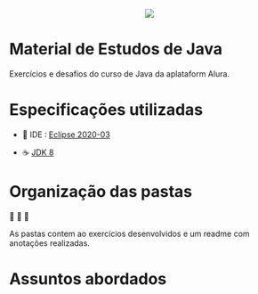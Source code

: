 <p align="center">
   <img src="https://miro.medium.com/max/2000/1*GCu4cNWIU1ElDbY7d4ycZw.png"/>
</p>

# Material de Estudos de Java
Exercícios e desafios do curso de Java da aplataform Alura.

# Especificações utilizadas

  - :space_invader: IDE : [Eclipse 2020-03](https://www.eclipse.org/)
   
  - :coffee: [JDK 8](https://www.oracle.com/java/technologies/javase/javase-jdk8-downloads.html)
   

# Organização das pastas

   :bookmark: 
   :bookmark:
   :bookmark: 

As pastas contem ao exercícios desenvolvidos e um readme com anotações realizadas. 

# Assuntos abordados



